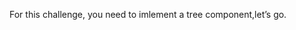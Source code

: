 <!--info-header-start-->
<!--info-header-end-->

For this challenge, you need to imlement a tree component,let’s go.

<!--info-footer-start-->
<!--info-footer-end-->
